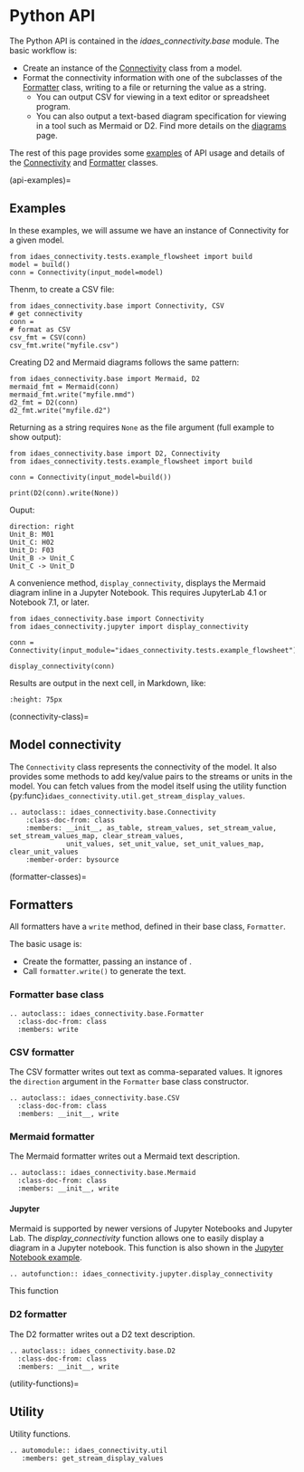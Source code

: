 # Python API

The Python API is contained in the *idaes_connectivity.base* module.
The basic workflow is:
* Create an instance of the [Connectivity](connectivity-class) class from a model.
* Format the connectivity information with one of the subclasses of the [Formatter](formatter-classes) class, writing to a file
or returning the value as a string.
  - You can output CSV for viewing in a text editor or spreadsheet program.
  - You can also output a text-based diagram specification for viewing in a tool such as Mermaid or D2. Find more details on the [diagrams](diagrams.md) page.

The rest of this page provides some [examples](api-examples) of API usage and details of the [Connectivity](connectivity-class) and [Formatter](formatter-classes) classes.

(api-examples)=
## Examples

In these examples, we will assume we have an instance of Connectivity for a given model. 
```
from idaes_connectivity.tests.example_flowsheet import build
model = build()
conn = Connectivity(input_model=model)
```

Thenm, to create a CSV file:
```
from idaes_connectivity.base import Connectivity, CSV
# get connectivity
conn = 
# format as CSV
csv_fmt = CSV(conn)
csv_fmt.write("myfile.csv")
```

Creating D2 and Mermaid diagrams follows the same pattern:
```
from idaes_connectivity.base import Mermaid, D2
mermaid_fmt = Mermaid(conn)
mermaid_fmt.write("myfile.mmd")
d2_fmt = D2(conn)
d2_fmt.write("myfile.d2")
```

Returning as a string requires `None` as the file argument (full example to show output):
```
from idaes_connectivity.base import D2, Connectivity
from idaes_connectivity.tests.example_flowsheet import build

conn = Connectivity(input_model=build())

print(D2(conn).write(None))
```
Ouput:
```
direction: right
Unit_B: M01
Unit_C: H02
Unit_D: F03
Unit_B -> Unit_C
Unit_C -> Unit_D
```

A convenience method, `display_connectivity`, displays the Mermaid diagram inline in a Jupyter Notebook. 
This requires JupyterLab 4.1 or Notebook 7.1, or later.
```
from idaes_connectivity.base import Connectivity
from idaes_connectivity.jupyter import display_connectivity

conn = Connectivity(input_module="idaes_connectivity.tests.example_flowsheet")

display_connectivity(conn)
```
Results are output in the next cell, in Markdown, like:
```{image} ex.svg
:height: 75px
```


(connectivity-class)=
## Model connectivity
The `Connectivity` class represents the connectivity of the model.
It also provides some methods to add key/value pairs to the streams or units in the model.
You can fetch values from the model itself using the utility function {py:func}`idaes_connectivity.util.get_stream_display_values`.

```{eval-rst}
.. autoclass:: idaes_connectivity.base.Connectivity
    :class-doc-from: class
    :members: __init__, as_table, stream_values, set_stream_value, set_stream_values_map, clear_stream_values,    
              unit_values, set_unit_value, set_unit_values_map, clear_unit_values
    :member-order: bysource
```

(formatter-classes)=
## Formatters

All formatters have a `write` method, defined in their base class, `Formatter`.

The basic usage is:
* Create the formatter, passing an instance of [](connectivity-class).
* Call `formatter.write()` to generate the text.

### Formatter base class

```{eval-rst}
.. autoclass:: idaes_connectivity.base.Formatter
  :class-doc-from: class
  :members: write
```

### CSV formatter

The CSV formatter writes out text as comma-separated values.
It ignores the `direction` argument in the `Formatter` base class constructor.

```{eval-rst}
.. autoclass:: idaes_connectivity.base.CSV
  :class-doc-from: class
  :members: __init__, write
```

### Mermaid formatter

The Mermaid formatter writes out a Mermaid text description.

```{eval-rst}
.. autoclass:: idaes_connectivity.base.Mermaid
  :class-doc-from: class
  :members: __init__, write
```

#### Jupyter

Mermaid is supported by newer versions of Jupyter Notebooks and Jupyter Lab.
The *display_connectivity* function allows one to easily display a diagram in a Jupyter notebook.
This function is also shown in the [Jupyter Notebook example](./example.md).

```{eval-rst}
.. autofunction:: idaes_connectivity.jupyter.display_connectivity
```

This function

### D2 formatter

The D2 formatter writes out a D2 text description.

```{eval-rst}
.. autoclass:: idaes_connectivity.base.D2
  :class-doc-from: class
  :members: __init__, write
```

(utility-functions)=
## Utility

Utility functions.

```{eval-rst}
.. automodule:: idaes_connectivity.util
   :members: get_stream_display_values
```